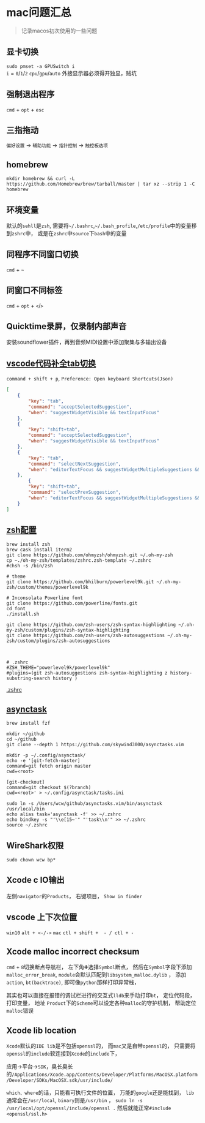 # mac问题汇总

> 记录macos初次使用的一些问题

## 显卡切换
`sudo pmset -a GPUSwitch i`     
`i` = `0`/`1`/`2` `cpu`/`gpu`/`auto`
外接显示器必须得开独显，贼坑

## 强制退出程序
`cmd` + `opt` + `esc`

## 三指拖动
`偏好设置` -> `辅助功能` -> `指针控制` -> `触控板选项`

## homebrew 
```shell
mkdir homebrew && curl -L https://github.com/Homebrew/brew/tarball/master | tar xz --strip 1 -C homebrew
```

## 环境变量
默认的`sehll`是`zsh`, 需要将`~/.bashrc`,`~/.bash_profile`,`/etc/profile`中的变量移到`zshrc`中， 或是在`zshrc`中`source`下`bash`中的变量

## 同程序不同窗口切换
`cmd` + `~`

## 同窗口不同标签
`cmd` + `opt` + `<`/`>`


## Quicktime录屏，仅录制内部声音
安装soundflower插件，再到音频MIDI设置中添加聚集与多输出设备


## [vscode代码补全tab切换](https://www.zhihu.com/question/62743695/answer/1054302289)
`command + shift + p`,  `Preference: Open keyboard Shortcuts(Json) `
```json
[
    {
        "key": "tab",
        "command": "acceptSelectedSuggestion",
        "when": "suggestWidgetVisible && textInputFocus"
    },
    {
        "key": "shift+tab",
        "command": "acceptSelectedSuggestion",
        "when": "suggestWidgetVisible && textInputFocus"
    },
    {
        "key": "tab",
        "command": "selectNextSuggestion",
        "when": "editorTextFocus && suggestWidgetMultipleSuggestions && suggestWidgetVisible"
    },
        {
        "key": "shift+tab",
        "command": "selectPrevSuggestion",
        "when": "editorTextFocus && suggestWidgetMultipleSuggestions && suggestWidgetVisible"
    }
]
```


## [zsh配置](https://www.freecodecamp.org/news/how-to-configure-your-macos-terminal-with-zsh-like-a-pro-c0ab3f3c1156/)
```shell
brew install zsh
brew cask install iterm2
git clone https://github.com/ohmyzsh/ohmyzsh.git ~/.oh-my-zsh
cp ~./oh-my-zsh/templates/zshrc.zsh-template ~/.zshrc
#chsh -s /bin/zsh

# theme
git clone https://github.com/bhilburn/powerlevel9k.git ~/.oh-my-zsh/custom/themes/powerlevel9k

# Inconsolata Powerline font
git clone https://github.com/powerline/fonts.git
cd font
./install.sh

git clone https://github.com/zsh-users/zsh-syntax-highlighting ~/.oh-my-zsh/custom/plugins/zsh-syntax-highlighting
git clone https://github.com/zsh-users/zsh-autosuggestions ~/.oh-my-zsh/custom/plugins/zsh-autosuggestions



# .zshrc
#ZSH_THEME="powerlevel9k/powerlevel9k"
#plugins=(git zsh-autosuggestions zsh-syntax-highlighting z history-substring-search history )
```
[.zshrc](https://www.zhihu.com/question/21418449)
## [asynctask](https://www.zhihu.com/question/20620445/answer/1063450249)
```shell
brew install fzf

mkdir ~/github
cd ~/github
git clone --depth 1 https://github.com/skywind3000/asynctasks.vim

mkdir -p ~/.config/asynctask/
echo -e '[git-fetch-master]
command=git fetch origin master
cwd=<root>

[git-checkout]
command=git checkout $(?branch)
cwd=<root>' > ~/.config/asynctask/tasks.ini

sudo ln -s /Users/wcw/github/asynctasks.vim/bin/asynctask /usr/local/bin
echo alias task='asynctask -f' >> ~/.zshrc    
echo bindkey -s "'\\e[15~'" "'task\\n'" >> ~/.zshrc
source ~/.zshrc 

```


## WireShark权限
```shell
sudo chown wcw bp*
```


## Xcode c IO输出
左侧`navigator`的`Products`， 右键项目， `Show in finder`  

## vscode 上下次位置
`win10`  `alt + <-/->`
`mac`     `ctl + shift +  - / ctl + -`


## Xcode malloc incorrect checksum
`cmd` + `8`切换断点导航栏， 左下角➕选择`Symbol`断点， 然后在`Symbol`字段下添加`malloc_error_break`, `module`会默认匹配到`libsystem_malloc.dylib` ， 添加`action`, `bt(backtrace)`, 即可像`python`那样打印异常栈， 

其实也可以直接在报错的调试栏进行的交互式`lldb`来手动打印`bt`， 定位代码段， 打印变量， 地址
`Product`下的`Scheme`可以设定各种`malloc`的守护机制， 帮助定位`malloc`错误

## Xcode lib location
`Xcode`默认的`IDE lib`是不包括`openssl`的， 而`mac`又是自带`openssl`的， 只需要将`openssl`的`include`软连接到`Xcode`的`include`下，

应用->平台->`SDK`，臭长臭长的`/Applications/Xcode.app/Contents/Developer/Platforms/MacOSX.platform/Developer/SDKs/MacOSX.sdk/usr/include/`

`which、where`的话，只能看可执行文件的位置， 万能的`google`还是能找到， `lib`通常会在`/usr/local`, `binary`则是`/usr/bin` ，
`sudo ln -s /usr/local/opt/openssl/include/openssl .`
然后就能正常`#include <openssl/ssl.h>`

<!-- 2020年6月25日 09:40 -->